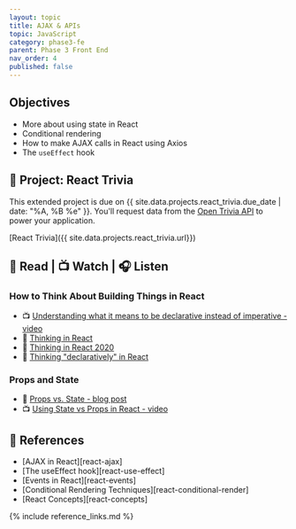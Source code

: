 ```yaml
---
layout: topic
title: AJAX & APIs
topic: JavaScript
category: phase3-fe
parent: Phase 3 Front End
nav_order: 4
published: false
---
```


## Objectives

- More about using state in React
- Conditional rendering
- How to make AJAX calls in React using Axios
- The `useEffect` hook

## 🎯 Project: React Trivia

This extended project is due on {{ site.data.projects.react_trivia.due_date | date: "%A, %B %e" }}. You'll request data from the [Open Trivia API](https://opentdb.com/) to power your application.

[React Trivia]({{ site.data.projects.react_trivia.url}})

## 📖 Read | 📺 Watch | 🎧 Listen

### How to Think About Building Things in React

- 📺 [Understanding what it means to be declarative instead of imperative - video](https://youtu.be/E7Fbf7R3x6I)
- 📖 [Thinking in React](https://beta.reactjs.org/learn/thinking-in-react)
- 📖 [Thinking in React 2020](https://dev.to/laserreindeer/thinking-in-react-the-2020-version-4c18)
- 📖 [Thinking "declaratively" in React](https://daveceddia.com/thinking-statefully/)

### Props and State

- 📖 [Props vs. State - blog post](https://lucybain.com/blog/2016/react-state-vs-pros/)
- 📺 [Using State vs Props in React - video](https://www.youtube.com/watch?v=IYvD9oBCuJI)

## 🔖 References

- [AJAX in React][react-ajax]
- [The useEffect hook][react-use-effect]
- [Events in React][react-events]
- [Conditional Rendering Techniques][react-conditional-render]
- [React Concepts][react-concepts]

{% include reference_links.md %}
